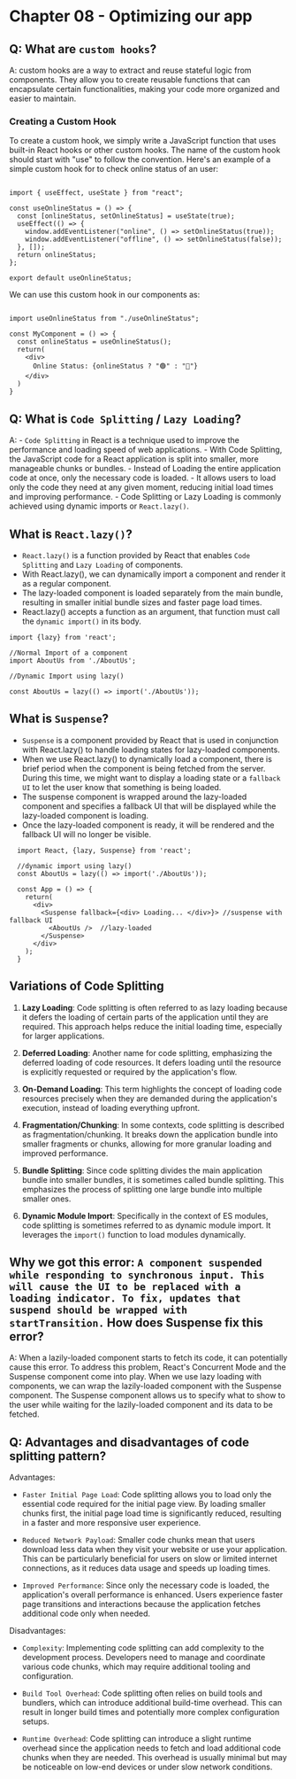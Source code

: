 # Chapter 08 - Optimizing our app

## Q: What are `custom hooks`?

A: custom hooks are a way to extract and reuse stateful logic from components. They allow you to create reusable functions that can encapsulate certain functionalities, making your code more organized and easier to maintain.

### Creating a Custom Hook

To create a custom hook, we simply write a JavaScript function that uses built-in React hooks or other custom hooks. The name of the custom hook should start with "use" to follow the convention.
Here's an example of a simple custom hook for to check online status of an user:

```JSX

import { useEffect, useState } from "react";

const useOnlineStatus = () => {
  const [onlineStatus, setOnlineStatus] = useState(true);
  useEffect(() => {
    window.addEventListener("online", () => setOnlineStatus(true));
    window.addEventListener("offline", () => setOnlineStatus(false));
  }, []);
  return onlineStatus;
};

export default useOnlineStatus;

```

We can use this custom hook in our components as:

```JSX

import useOnlineStatus from "./useOnlineStatus";

const MyComponent = () => {
  const onlineStatus = useOnlineStatus();
  return(
    <div>
      Online Status: {onlineStatus ? "🟢" : "🔴"}
    </div>
  )
}
```

## Q: What is `Code Splitting` / `Lazy Loading`?

A: - `Code Splitting` in React is a technique used to improve the performance and loading speed of web applications. - With Code Splitting, the JavaScript code for a React application is split into smaller, more manageable chunks or bundles. - Instead of Loading the entire application code at once, only the necessary code is loaded. - It allows users to load only the code they need at any given moment, reducing initial load times and improving performance. - Code Splitting or Lazy Loading is commonly achieved using dynamic imports or `React.lazy()`.

## What is `React.lazy()`?

- `React.lazy()` is a function provided by React that enables `Code Splitting` and `Lazy Loading` of components.
- With React.lazy(), we can dynamically import a component and render it as a regular component.
- The lazy-loaded component is loaded separately from the main bundle, resulting in smaller initial bundle sizes and faster page load times.
- React.lazy() accepts a function as an argument, that function must call the `dynamic import()` in its body.

```JSX
import {lazy} from 'react';

//Normal Import of a component
import AboutUs from './AboutUs';

//Dynamic Import using lazy()

const AboutUs = lazy(() => import('./AboutUs'));

```

## What is `Suspense`?

- `Suspense` is a component provided by React that is used in conjunction with React.lazy() to handle loading states for lazy-loaded components.
- When we use React.lazy() to dynamically load a component, there is brief period when the component is being fetched from the server. During this time, we might want to display a loading state or a `fallback UI` to let the user know that something is being loaded.
- The suspense component is wrapped around the lazy-loaded component and specifies a fallback UI that will be displayed while the lazy-loaded component is loading.
- Once the lazy-loaded component is ready, it will be rendered and the fallback UI will no longer be visible.

```JSX
  import React, {lazy, Suspense} from 'react';

  //dynamic import using lazy()
  const AboutUs = lazy(() => import('./AboutUs'));

  const App = () => {
    return(
      <div>
        <Suspense fallback={<div> Loading... </div>}> //suspense with fallback UI
          <AboutUs />  //lazy-loaded
        </Suspense>
      </div>
    );
  }
```

## Variations of Code Splitting

1. **Lazy Loading**: Code splitting is often referred to as lazy loading because it defers the loading of certain parts of the application until they are required. This approach helps reduce the initial loading time, especially for larger applications.

2. **Deferred Loading**: Another name for code splitting, emphasizing the deferred loading of code resources. It defers loading until the resource is explicitly requested or required by the application's flow.

3. **On-Demand Loading**: This term highlights the concept of loading code resources precisely when they are demanded during the application's execution, instead of loading everything upfront.

4. **Fragmentation/Chunking**: In some contexts, code splitting is described as fragmentation/chunking. It breaks down the application bundle into smaller fragments or chunks, allowing for more granular loading and improved performance.

5. **Bundle Splitting**: Since code splitting divides the main application bundle into smaller bundles, it is sometimes called bundle splitting. This emphasizes the process of splitting one large bundle into multiple smaller ones.

6. **Dynamic Module Import**: Specifically in the context of ES modules, code splitting is sometimes referred to as dynamic module import. It leverages the `import()` function to load modules dynamically.

## Why we got this error: `A component suspended while responding to synchronous input. This will cause the UI to be replaced with a loading indicator. To fix, updates that suspend should be wrapped with startTransition.` How does Suspense fix this error?

A: When a lazily-loaded component starts to fetch its code, it can potentially cause this error. To address this problem, React's Concurrent Mode and the Suspense component come into play. When we use lazy loading with components, we can wrap the lazily-loaded component with the Suspense component. The Suspense component allows us to specify what to show to the user while waiting for the lazily-loaded component and its data to be fetched.

## Q: Advantages and disadvantages of code splitting pattern?

Advantages:

- `Faster Initial Page Load`: Code splitting allows you to load only the essential code required for the initial page view. By loading smaller chunks first, the initial page load time is significantly reduced, resulting in a faster and more responsive user experience.

- `Reduced Network Payload`: Smaller code chunks mean that users download less data when they visit your website or use your application. This can be particularly beneficial for users on slow or limited internet connections, as it reduces data usage and speeds up loading times.

- `Improved Performance`: Since only the necessary code is loaded, the application's overall performance is enhanced. Users experience faster page transitions and interactions because the application fetches additional code only when needed.

Disadvantages:

- `Complexity`: Implementing code splitting can add complexity to the development process. Developers need to manage and coordinate various code chunks, which may require additional tooling and configuration.

- `Build Tool Overhead`: Code splitting often relies on build tools and bundlers, which can introduce additional build-time overhead. This can result in longer build times and potentially more complex configuration setups.

- `Runtime Overhead`: Code splitting can introduce a slight runtime overhead since the application needs to fetch and load additional code chunks when they are needed. This overhead is usually minimal but may be noticeable on low-end devices or under slow network conditions.

